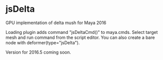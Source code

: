 # jsDelta
GPU implementation of delta mush for Maya 2016

Loading plugin adds command "jsDeltaCmd()" to maya.cmds. Select target mesh and run command from the script editor. You can also create a bare node with deformer(type="jsDelta").

Version for 2016.5 coming soon.
